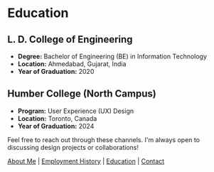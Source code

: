 # Education

## L. D. College of Engineering
- **Degree:** Bachelor of Engineering (BE) in Information Technology
- **Location:** Ahmedabad, Gujarat, India
- **Year of Graduation:** 2020

## Humber College (North Campus)
- **Program:** User Experience (UX) Design
- **Location:** Toronto, Canada
- **Year of Graduation:** 2024

Feel free to reach out through these channels. I'm always open to discussing design projects or collaborations!

[About Me](index) | [Employment History](employment) | [Education](education) | [Contact](contact)

